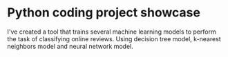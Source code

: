 # Python coding project showcase
I've created a tool that trains several machine learning models to perform the task of classifying online reviews. Using decision tree model, k-nearest neighbors model and neural network model. 
